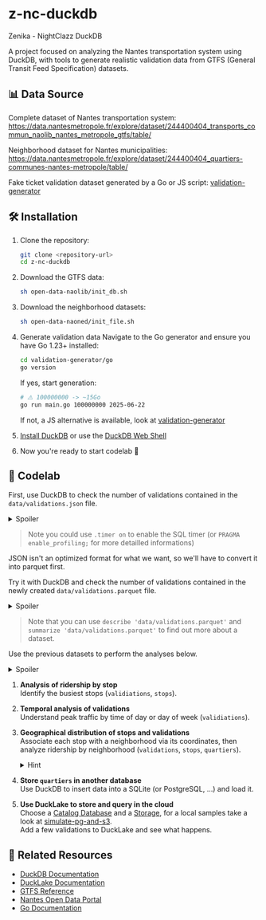 # z-nc-duckdb

Zenika - NightClazz DuckDB

A project focused on analyzing the Nantes transportation system using DuckDB, with tools to generate realistic validation data from GTFS (General Transit Feed Specification) datasets.

## 📊 Data Source

Complete dataset of Nantes transportation system: 
https://data.nantesmetropole.fr/explore/dataset/244400404_transports_commun_naolib_nantes_metropole_gtfs/table/

Neighborhood dataset for Nantes municipalities:
https://data.nantesmetropole.fr/explore/dataset/244400404_quartiers-communes-nantes-metropole/table/

Fake ticket validation dataset generated by a Go or JS script:
[validation-generator](/validation-generator/)

## 🛠️ Installation

1. Clone the repository:
   ```bash
   git clone <repository-url>
   cd z-nc-duckdb
   ```

2. Download the GTFS data:
   ```bash
   sh open-data-naolib/init_db.sh
   ```

3. Download the neighborhood datasets:
   ```bash
   sh open-data-naoned/init_file.sh
   ```

4. Generate validation data
   Navigate to the Go generator and ensure you have Go 1.23+ installed:
   ```bash
   cd validation-generator/go
   go version
   ```
   If yes, start generation:
   ```bash
   # ⚠️ 100000000 -> ~15Go
   go run main.go 100000000 2025-06-22
   ```
   If not, a JS alternative is available, look at [validation-generator](/validation-generator/)

5. [Install DuckDB](https://duckdb.org/docs/installation/) or use the [DuckDB Web Shell](https://shell.duckdb.org/)

6. Now you're ready to start codelab 🎉

## 🧪 Codelab

First, use DuckDB to check the number of validations contained in the `data/validations.json` file.

<details>
  <summary>Spoiler</summary>

  ```sql
  select count(*) from 'data/validations.json';
  ```

</details>

> Note you could use `.timer on` to enable the SQL timer (or `PRAGMA enable_profiling;` for more detailled informations)

JSON isn't an optimized format for what we want, so we'll have to convert it into parquet first.

Try it with DuckDB and check the number of validations contained in the newly created `data/validations.parquet` file.

<details>
  <summary>Spoiler</summary>

  ```sql
  copy (from 'data/validations.json') to 'data/validations.parquet';
  select count(*) from 'data/validations.parquet';
  ```

</details>

> Note that you can use `describe 'data/validations.parquet'` and `summarize 'data/validations.parquet'` to find out more about a dataset.

Use the previous datasets to perform the analyses below.

<details>
<summary>Spoiler</summary>

To attach the Naolib dataset:
```sql
attach 'data/open-data-naolib.duckdb' as naolib;
from naolib.stops;
```
You can also use the files directly (`from read_csv('data/open-data-naolib/stops.txt')`).

To load the Naoned dataset:
```sql
create table quartiers as (from 'data/open-data-naoned-quartiers.parquet');
```
You can also use the file directly (`from 'data/open-data-naoned-quartiers.parquet'`).

To read the file of validations:
```sql
from 'data/validations.parquet';
```

</details>

1. **Analysis of ridership by stop**  
   Identify the busiest stops (`validiations`, `stops`).

2. **Temporal analysis of validations**  
   Understand peak traffic by time of day or day of week (`validiations`).

3. **Geographical distribution of stops and validations**  
   Associate each stop with a neighborhood via its coordinates, then analyze ridership by neighborhood (`validations`, `stops`, `quartiers`).
   <details>
   <summary>Hint</summary>

   You may need the [Spatial Extension](https://duckdb.org/docs/stable/core_extensions/spatial/overview.html):
   ```sql
   install spatial;
   load spatial;
   ```

   </details>

4. **Store `quartiers` in another database**  
   Use DuckDB to insert data into a SQLite (or PostgreSQL, …) and load it.

5. **Use DuckLake to store and query in the cloud**  
   Choose a [Catalog Database](https://ducklake.select/docs/stable/duckdb/usage/choosing_a_catalog_database) and a [Storage](https://ducklake.select/docs/stable/duckdb/usage/choosing_storage), for a local samples take a look at [simulate-pg-and-s3](/simulate-pg-and-s3/).  
   Add a few validations to DuckLake and see what happens.

## 🔗 Related Resources

- [DuckDB Documentation](https://duckdb.org/docs/)
- [DuckLake Documentation](https://ducklake.select/docs/)
- [GTFS Reference](https://gtfs.org/reference/)
- [Nantes Open Data Portal](https://data.nantesmetropole.fr/)
- [Go Documentation](https://golang.org/doc/)
